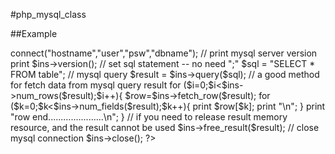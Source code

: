 #php_mysql_class


##Example

  <?php  
    require("mysql.inc.php");
  
  // inital object ins as mysql class  
    $ins = new mysql;  
  
  // connect to mysql server  
    $ins->connect("hostname","user","psw","dbname");  
  
  // print mysql server version  
    print $ins->version();  
  
  // set sql statement -- no need ";"  
    $sql = "SELECT * FROM table";  
  
  // mysql query  
    $result = $ins->query($sql);  
  
  // a good method for fetch data from mysql query result  
    for ($i=0;$i<$ins->num_rows($result);$i++){  
      $row=$ins->fetch_row($result);  
      for ($k=0;$k<$ins->num_fields($result);$k++){  
        print $row[$k];  
        print "\n";  
      }  
      print "row end......................\n";  
    }  
  
  // if you need to release result memory resource, and the result cannot be used  
    $ins->free_result($result);  
  
  // close mysql connection  
    $ins->close();  
?>  
